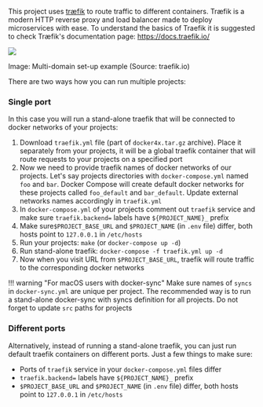 This project uses [træfik](https://docs.traefik.io) to route traffic to different containers. Træfik is a modern HTTP reverse proxy and load balancer made to deploy microservices with ease. To understand the basics of Traefik it is suggested to check Træfik's documentation page: https://docs.traefik.io/

<img src="https://docs.traefik.io/img/internal.png" />

Image: Multi-domain set-up example
(Source: traefik.io)

There are two ways how you can run multiple projects:

### Single port

In this case you will run a stand-alone traefik that will be connected to docker networks of your projects:

1. Download `traefik.yml` file (part of `docker4x.tar.gz` archive). Place it separately from your projects, it will be a global traefik container that will route requests to your projects on a specified port 
2. Now we need to provide traefik names of docker networks of our projects. Let's say projects directories with `docker-compose.yml` named `foo` and `bar`. Docker Compose will create default docker networks for these projects called `foo_default` and `bar_default`. Update external networks names accordingly in `traefik.yml`
3. In `docker-compose.yml` of your projects comment out `traefik` service and make sure `traefik.backend=` labels have `${PROJECT_NAME}_` prefix
4. Make sure`$PROJECT_BASE_URL` and `$PROJECT_NAME` (in `.env` file) differ, both hosts point to `127.0.0.1` in `/etc/hosts`    
5. Run your projects: `make` (or `docker-compose up -d`) 
6. Run stand-alone traefik: `docker-compose -f traefik.yml up -d` 
7. Now when you visit URL from `$PROJECT_BASE_URL`, traefik will route traffic to the corresponding docker networks 

!!! warning "For macOS users with docker-sync"
    Make sure names of `syncs` in `docker-sync.yml` are unique per project. The recommended way is to run a stand-alone docker-sync with syncs definition for all projects. Do not forget to update `src` paths for projects 

### Different ports 

Alternatively, instead of running a stand-alone traefik, you can just run default traefik containers on different ports. Just a few things to make sure:

* Ports of `traefik` service in your `docker-compose.yml` files differ 
* `traefik.backend=` labels have `${PROJECT_NAME}_` prefix
* `$PROJECT_BASE_URL` and `$PROJECT_NAME` (in `.env` file) differ, both hosts point to `127.0.0.1` in `/etc/hosts`
